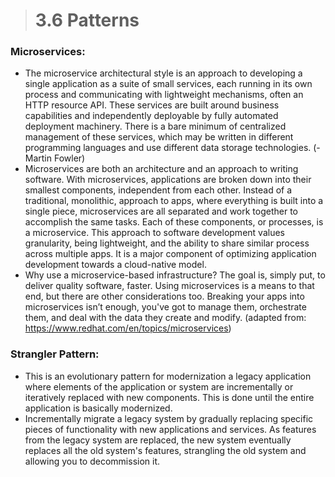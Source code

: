 > # **3.6** Patterns

### Microservices: 
- The microservice architectural style is an approach to developing a single application as a suite of small services, each running in its own process and communicating with lightweight mechanisms, often an HTTP resource API. These services are built around business capabilities and independently deployable by fully automated deployment machinery. There is a bare minimum of centralized management of these services, which may be written in different programming languages and use different data storage technologies. (-Martin Fowler) 
- Microservices are both an architecture and an approach to writing software. With microservices, applications are broken down into their smallest components, independent from each other. Instead of a traditional, monolithic, approach to apps, where everything is built into a single piece, microservices are all separated and work together to accomplish the same tasks. Each of these components, or processes, is a microservice. This approach to software development values granularity, being lightweight, and the ability to share similar process across multiple apps. It is a major component of optimizing application development towards a cloud-native model.
- Why use a microservice-based infrastructure? The goal is, simply put, to deliver quality software, faster. Using microservices is a means to that end, but there are other considerations too. Breaking your apps into microservices isn’t enough, you've got to manage them, orchestrate them, and deal with the data they create and modify. (adapted from: https://www.redhat.com/en/topics/microservices)

### Strangler Pattern: 
- This is an evolutionary pattern for modernization a legacy application where elements of the application or system are incrementally or iteratively replaced with new components. This is done until the entire application is basically modernized.
- Incrementally migrate a legacy system by gradually replacing specific pieces of functionality with new applications and services. As features from the legacy system are replaced, the new system eventually replaces all the old system's features, strangling the old system and allowing you to decommission it.
